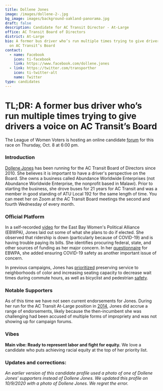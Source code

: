 ```yaml
---
title: Dollene Jones
image: /images/dollene-2-.jpg
bg_image: images/background-oakland-panorama.jpg
draft: false
description: Candidate for AC Transit Director - At-Large
office: AC Transit Board of Directors
district: At-Large
bio: A former bus driver who’s run multiple times trying to give drivers a voice
  on AC Transit’s Board
contact:
  - name: Facebook
    icon: ti-facebook
    link: https://www.facebook.com/dollene.jones
  - link: https://twitter.com/transporther
    icon: ti-twitter-alt
    name: Twitter
type: candidates
---
```

# TL;DR: A former bus driver who’s run multiple times trying to give drivers a voice on AC Transit’s Board

The League of Women Voters is hosting an online candidate [forum](https://www.eventbrite.com/e/candidate-forum-for-ac-transit-at-large-director-tickets-121140788359) for this race on Thursday, Oct. 8 at 6:00 pm.

### Introduction

[Dollene Jones](https://d3n8a8pro7vhmx.cloudfront.net/eastbaywpc/pages/1126/attachments/original/1600355314/Dollene_Jones.pdf?1600355314) has been running for the AC Transit Board of Directors since 2010. She believes it is important to have a driver's perspective on the Board. She owns a business called Abundance Worldwide Enterprises (not Abundance Worldwide Enterprise, the nonprofit based in Malawi). Prior to starting the business, she drove buses for 21 years for AC Transit and was a member in good standing of ATU Local 192 for the same length of time. You can meet her on Zoom at the AC Transit Board meetings the second and fourth Wednesday of every month.

### Official Platform

In a self-recorded [video](https://www.youtube.com/watch?list=PLk4o4OUiaj4dwf8-9IjL16vnqmqjRc18e&v=DjkHB1MQN1I&feature=emb_logo) for the East Bay Women's Political Alliance (EBWPA), Jones laid out some of what she plans to do if elected. She observed that ridership is down (particularly because of COVID-19) and is having trouble paying its bills. She identifies procuring federal, state, and other sources of funding as her major concern. In her [questionnaire](https://d3n8a8pro7vhmx.cloudfront.net/eastbaywpc/pages/1126/attachments/original/1600355314/Dollene_Jones.pdf?1600355314) for EBWPA, she added ensuring COVID-19 safety as another important issue of concern.

In previous campaigns, Jones has [prioritized](https://acgreens.files.wordpress.com/2014/08/dollene_jones.pdf) preserving service to neighborhoods of color and increasing seating capacity to decrease wait times during commute hours, as well as bicyclist and pedestrian [safety](https://bikeeastbay.org/responses_actransit).

### Notable Supporters

As of this time we have not seen current endorsements for Jones. During her run for the AC Transit At-Large position in [2014](https://www.eastbayexpress.com/oakland/ac-transit-incumbent-a-no-show-in-campaign/Content?oid=4103401), Jones did accrue a range of endorsements, likely because the then-incumbent she was challenging had been accused of multiple forms of impropriety and was not showing up for campaign forums.

### Vibes

**Main vibe: Ready to represent labor and fight for equity.** We love a candidate who puts achieving racial equity at the top of her priority list.

### Updates and corrections:

*An earlier version of this candidate profile used a photo of one of Dollene Jones' supporters instead of Dollene Jones. We updated this profile on 10/9/2020 with a photo of Dollene Jones. We regret the error.*